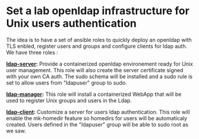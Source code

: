 # Set a lab openldap infrastructure for Unix users authentication

The idea is to have a set of ansible roles to quickly deploy an openldap with TLS enbled, register users and groups and configure clients for ldap auth.
We have three roles :

**[ldap-server](ldap-server/README.md):** Provide a containerized openldap environement ready for Unix user management. This role will also create the server certificate signed with your own CA auth. The sudo schema will be installed and a sudo rule is set to allow users from "ldapuser" group to sudo.

**[ldap-manager](ldap-server/README.md):** This role will install a containerized WebApp that will be used to register Unix groups and users in the Ldap.

**[ldap-client](ldap-server/README.md):** Customize a server for users ldap authentication. This role will enable the mk-homedir feature so homedirs for users will be automaticaly created. Users defined in the "ldapuser" group will be able to sudo root as we saw.

